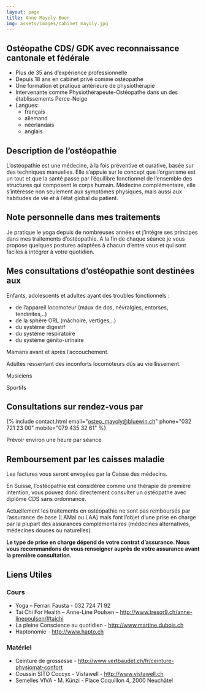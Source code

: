 ```yaml
---
layout: page
title: Anne Mayoly Boon
img: assets/images/cabinet_mayoly.jpg
---
```


## Ostéopathe CDS/ GDK avec reconnaissance cantonale et fédérale

* Plus de 35 ans d’expérience professionnelle
* Depuis 18 ans en cabinet privé comme ostéopathe
* Une formation et pratique antérieure de physiothérapie
* Intervenante comme Physiothérapeute-Ostéopathe dans un des établissements Perce-Neige
* Langues:
  * français
  * allemand
  * néerlandais
  * anglais

## Description de l’ostéopathie

L’ostéopathie est une médecine, à la fois préventive et curative, basée sur des techniques manuelles. Elle s’appuie sur le concept que l’organisme est un tout et que la santé passe par l’équilibre fonctionnel de l’ensemble des structures qui composent le corps humain.
Médecine complémentaire, elle s’intéresse non seulement aux symptômes physiques, mais aussi aux habitudes de vie et à l’état global du patient.

## Note personnelle dans mes traitements

Je pratique le yoga depuis de nombreuses années et j’intègre ses principes dans mes traitements d’ostéopathie.
A la fin de chaque séance je vous propose quelques postures  adaptées à chacun d’entre vous et qui sont faciles à intégrer à votre quotidien.

## Mes consultations d’ostéopathie sont destinées aux

Enfants, adolescents et adultes ayant des troubles fonctionnels :

* de l’appareil locomoteur (maux de dos, névralgies, entorses, tendinites,..)
* de la sphère ORL (mâchoire, vertiges,..)
* du système digestif
* du système respiratoire
* du système génito-urinaire
  
Mamans avant et après l’accouchement.

Adultes ressentant des inconforts locomoteurs dûs au vieillissement.

Musiciens

Sportifs

## Consultations sur rendez-vous par

{%
include contact.html
email="osteo_mayoly@bluewin.ch"
phone="032 721 23 00"
mobile="079 435 32 61"
%}

Prévoir environ une heure par séance

## Remboursement par les caisses maladie

Les factures vous seront envoyées par la Caisse des médecins.

En Suisse, l’ostéopathie est considérée comme une thérapie de première intention, vous pouvez donc directement consulter un ostéopathe avec diplôme CDS sans ordonnance.

Actuellement les traitements en ostéopathie ne sont pas remboursés par l’assurance de base (LAMal ou LAA) mais font l’objet d’une prise en charge par la plupart des assurances complémentaires (médecines alternatives, médecines douces ou naturelles).

__Le type de prise en charge dépend de votre contrat d’assurance. Nous vous recommandons de vous renseigner auprès de votre assurance avant la première consultation.__

## Liens Utiles

### Cours

* Yoga – Ferrari Fausta - 032 724 71 92
* Tai Chi For Health – Anne-Line Poulsen – <http://www.tresor9.ch/anne-linepoulsen/#taichi>
* La pleine Conscience au quotidien - <http://www.martine.dubois.ch>
* Haptonomie - <http://www.hapto.ch>

### Matériel

* Ceinture de grossesse - <http://www.vertbaudet.ch/fr/ceinture-physiomat-confort>
* Coussin SITO Coccyx - Vistawell - <http://www.vistawell.ch>
* Semelles VIVA - M. Künzi - Place Coquillon 4, 2000 Neuchâtel
